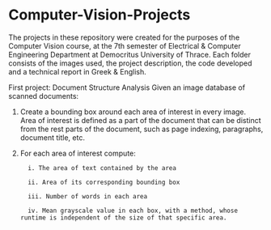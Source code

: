 # Computer-Vision-Projects
The projects in these repository were created for the purposes of the Computer Vision course, at the 7th semester of Electrical &amp; Computer Engineering Department at Democritus University of Thrace. Each folder consists of the images used, the project description, the code developed and a technical report in Greek &amp; English.



First project: Document Structure Analysis
Given an image database of scanned documents:
1) Create a bounding box around each area of interest in every image. Area of interest is defined as a part of the document that can be distinct from the rest parts of the document, such as page indexing, paragraphs, document title, etc.
2) For each area of interest compute:
  
         i. The area of text contained by the area
  
         ii. Area of its corresponding bounding box
  
         iii. Number of words in each area
  
         iv. Mean grayscale value in each box, with a method, whose runtime is independent of the size of that specific area.
